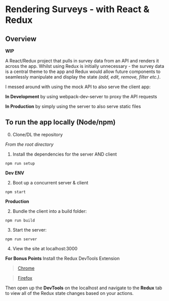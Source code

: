 Rendering Surveys - with React & Redux
========

## Overview
**WIP**

A React/Redux project that pulls in survey data from an API and renders it across the app.
Whilst using Redux is initially unnecessary - the survey data is a central theme to the app and Redux would allow future components to seamlessly manipulate and display the state *(add, edit, remove, filter etc.)*.

I messed around with using the mock API to also serve the client app:

**In Development**
by using webpack-dev-server to proxy the API requests

**In Production**
by simply using the server to also serve static files

## To run the app locally (Node/npm)

0. Clone/DL the repository

*From the root directory*
1. Install the dependencies for the server AND client

`npm run setup`


**Dev ENV**

2. Boot up a concurrent server & client

`npm start`


**Production**

2. Bundle the client into a build folder:

`npm run build`

3. Start the server:

`npm run server`

4. View the site at localhost:3000


**For Bonus Points**
Install the Redux DevTools Extension
>[Chrome](https://chrome.google.com/webstore/detail/redux-devtools/lmhkpmbekcpmknklioeibfkpmmfibljd?hl=en)

>[Firefox](https://addons.mozilla.org/en-US/firefox/addon/remotedev/)

Then open up the **DevTools** on the localhost and navigate to the **Redux** tab to view all of the Redux state changes based on your actions.

